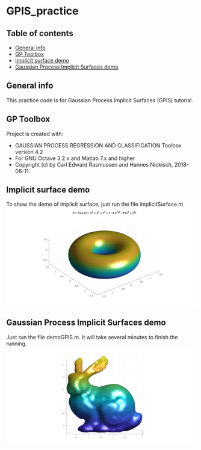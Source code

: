 # GPIS_practice
## Table of contents
* [General info](#general-info)
* [GP Toolbox](#GP-Toolbox)
* [Implicit surface demo](#Implicit-surface-demo)
* [Gaussian Process Implicit Surfaces demo](#Gaussian-Process-implicit-Surfaces-demo)

## General info
This practice code is for Gaussian Process Implicit Surfaces (GPIS) tutorial. 
	
## GP Toolbox
Project is created with:
* GAUSSIAN PROCESS REGRESSION AND CLASSIFICATION Toolbox version 4.2
* For GNU Octave 3.2.x and Matlab 7.x and higher
* Copyright (c) by Carl Edward Rasmussen and Hannes Nickisch, 2018-06-11.
	
## Implicit surface demo
To show the demo of implicit surface, just run the file implicitSurface.m
![image](https://github.com/LanWu076/GPIS_practice/blob/master/implicit%20donut.png)


## Gaussian Process Implicit Surfaces demo
Just run the file demoGPIS.m. It will take several minutes to finish the running.
![image](https://github.com/LanWu076/GPIS_practice/blob/master/implicit%20bunny.png)

